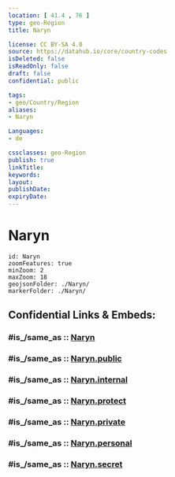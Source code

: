 ```yaml
---
location: [ 41.4 , 76 ] 
type: geo-Region
title: Naryn

license: CC BY-SA 4.0
source: https://datahub.io/core/country-codes
isDeleted: false
isReadOnly: false
draft: false
confidential: public

tags:
- geo/Country/Region
aliases:
- Naryn

Languages:
- de

cssclasses: geo-Region
publish: true
linkTitle: 
keywords: 
layout: 
publishDate: 
expiryDate: 
---
```


# Naryn

```leaflet
id: Naryn
zoomFeatures: true 
minZoom: 2 
maxZoom: 18
geojsonFolder: ./Naryn/
markerFolder: ./Naryn/
```


## Confidential Links & Embeds: 

### #is_/same_as :: [Naryn](/_Standards/Earth/Continent/Asia/Asia~Central/Kyrgyzstan/Regions~Kyrgyzstan/Naryn.md) 

### #is_/same_as :: [Naryn.public](/_public/Earth/Continent/Asia/Asia~Central/Kyrgyzstan/Regions~Kyrgyzstan/Naryn.public.md) 

### #is_/same_as :: [Naryn.internal](/_internal/Earth/Continent/Asia/Asia~Central/Kyrgyzstan/Regions~Kyrgyzstan/Naryn.internal.md) 

### #is_/same_as :: [Naryn.protect](/_protect/Earth/Continent/Asia/Asia~Central/Kyrgyzstan/Regions~Kyrgyzstan/Naryn.protect.md) 

### #is_/same_as :: [Naryn.private](/_private/Earth/Continent/Asia/Asia~Central/Kyrgyzstan/Regions~Kyrgyzstan/Naryn.private.md) 

### #is_/same_as :: [Naryn.personal](/_personal/Earth/Continent/Asia/Asia~Central/Kyrgyzstan/Regions~Kyrgyzstan/Naryn.personal.md) 

### #is_/same_as :: [Naryn.secret](/_secret/Earth/Continent/Asia/Asia~Central/Kyrgyzstan/Regions~Kyrgyzstan/Naryn.secret.md)

